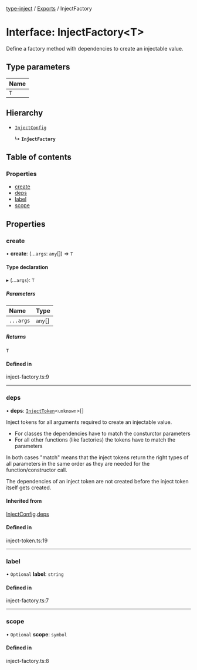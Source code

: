 [type-inject](../README.md) / [Exports](../modules.md) / InjectFactory

# Interface: InjectFactory<T\>

Define a factory method with dependencies to create an injectable value.

## Type parameters

| Name |
| :------ |
| `T` |

## Hierarchy

- [`InjectConfig`](InjectConfig.md)

  ↳ **`InjectFactory`**

## Table of contents

### Properties

- [create](InjectFactory.md#create)
- [deps](InjectFactory.md#deps)
- [label](InjectFactory.md#label)
- [scope](InjectFactory.md#scope)

## Properties

### create

• **create**: (...`args`: `any`[]) => `T`

#### Type declaration

▸ (...`args`): `T`

##### Parameters

| Name | Type |
| :------ | :------ |
| `...args` | `any`[] |

##### Returns

`T`

#### Defined in

inject-factory.ts:9

___

### deps

• **deps**: [`InjectToken`](../modules.md#injecttoken)<`unknown`\>[]

Inject tokens for all arguments required to create an injectable value.

- For classes the dependencies have to match the consturctor parameters
- For all other functions (like factories) the tokens have to match the parameters

In both cases "match" means that the inject tokens return the right types of
all parameters in the same order as they are needed for the function/constructor call.

The dependencies of an inject token are not created before the inject token
itself gets created.

#### Inherited from

[InjectConfig](InjectConfig.md).[deps](InjectConfig.md#deps)

#### Defined in

inject-token.ts:19

___

### label

• `Optional` **label**: `string`

#### Defined in

inject-factory.ts:7

___

### scope

• `Optional` **scope**: `symbol`

#### Defined in

inject-factory.ts:8
